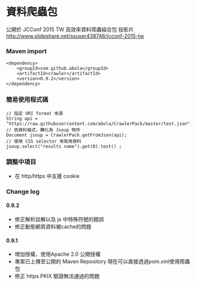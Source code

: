 # 資料爬蟲包

公開於 JCConf 2015 TW 高效率資料爬蟲組合包 投影片 http://www.slideshare.net/ssuser438746/jcconf-2015-tw

### Maven import
    <dependency>
        <groupId>com.github.abola</groupId>
        <artifactId>crawler</artifactId>
        <version>0.9.2</version>
    </dependency>

### 簡易使用程式碼
    // 指定 URI format 來源
    String api = "https://raw.githubusercontent.com/abola/CrawlerPack/master/test.json";
    // 依資料格式，轉化為 Jsoup 物件
    Document jsoup = CrawlerPack.getFromJson(api);
    // 使用 CSS selector 來取用資料
    jsoup.select("results name").get(0).text() ;

### 調整中項目 
* 在 http/https 中支援 cookie 


### Change log
#### 0.9.2
* 修正解析註解以及 js 中特殊符號的錯誤
* 修正動態網頁資料被cache的問題
#### 0.9.1
* 增加授權，使用Apache 2.0 公開授權
* 專案已上傳至公開的 Maven Repository 現在可以直接透過pom.xml使用爬蟲包
* 修正 https PKIX 驗證無法通過的問題

